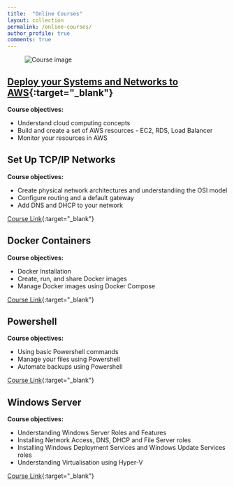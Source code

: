 ```yaml
---
title:  "Online Courses"
layout: collection
permalink: /online-courses/
author_profile: true
comments: true
---
```


<figure>
  <img src="{{ '/assets/images/Course_Image.png' | relative_url }}" alt="Course image">
</figure>


## [Deploy your Systems and Networks to AWS](https://openclassrooms.com/en/courses/7418381-deploy-your-systems-and-networks-in-the-cloud-with-aws){:target="_blank"}

**Course objectives:**

- Understand cloud computing concepts
- Build and create a set of AWS resources - EC2, RDS, Load Balancer
- Monitor your resources in AWS


## Set Up TCP/IP Networks

**Course objectives:**

- Create physical network architectures and understandiing the OSI model
- Configure routing and a default gateway
- Add DNS and DHCP to your network

[Course Link](https://openclassrooms.com/en/courses/7414131-set-up-tcp-ip-networks){:target="_blank"}

## Docker Containers

**Course objectives:**

- Docker Installation
- Create, run, and share Docker images
- Manage Docker images using Docker Compose

[Course Link](https://openclassrooms.com/en/courses/7905646-optimize-your-deployment-with-docker-containers){:target="_blank"}

## Powershell

**Course objectives:**

- Using basic Powershell commands
- Manage your files using Powershell
- Automate backups using Powershell

[Course Link](https://openclassrooms.com/en/courses/7805656-schedule-your-tasks-with-powershell-scripts-on-windows-server){:target="_blank"}

## Windows Server

**Course objectives:**

- Understanding Windows Server Roles and Features
- Installing Network Access, DNS, DHCP and File Server roles
- Installing Windows Deployment Services and Windows Update Services roles
- Understanding Virtualisation using Hyper-V

[Course Link](https://openclassrooms.com/en/courses/7710301-manage-windows-server){:target="_blank"}
